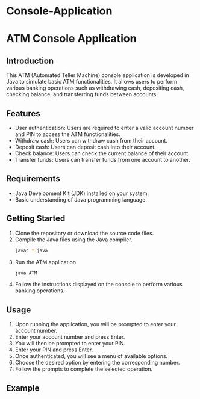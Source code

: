 # Console-Application
# ATM Console Application

## Introduction
This ATM (Automated Teller Machine) console application is developed in Java to simulate basic ATM functionalities. It allows users to perform various banking operations such as withdrawing cash, depositing cash, checking balance, and transferring funds between accounts.

## Features
- User authentication: Users are required to enter a valid account number and PIN to access the ATM functionalities.
- Withdraw cash: Users can withdraw cash from their account.
- Deposit cash: Users can deposit cash into their account.
- Check balance: Users can check the current balance of their account.
- Transfer funds: Users can transfer funds from one account to another.

## Requirements
- Java Development Kit (JDK) installed on your system.
- Basic understanding of Java programming language.

## Getting Started
1. Clone the repository or download the source code files.
2. Compile the Java files using the Java compiler.
    ```bash
    javac *.java
    ```
3. Run the ATM application.
    ```bash
    java ATM
    ```
4. Follow the instructions displayed on the console to perform various banking operations.

## Usage
1. Upon running the application, you will be prompted to enter your account number.
2. Enter your account number and press Enter.
3. You will then be prompted to enter your PIN.
4. Enter your PIN and press Enter.
5. Once authenticated, you will see a menu of available options.
6. Choose the desired option by entering the corresponding number.
7. Follow the prompts to complete the selected operation.

## Example
